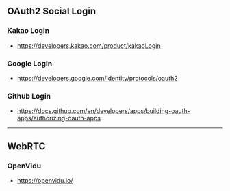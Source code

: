 ## OAuth2 Social Login

### Kakao Login

- https://developers.kakao.com/product/kakaoLogin

### Google Login

- https://developers.google.com/identity/protocols/oauth2

### Github Login

- https://docs.github.com/en/developers/apps/building-oauth-apps/authorizing-oauth-apps

---

## WebRTC

### OpenVidu

- https://openvidu.io/

